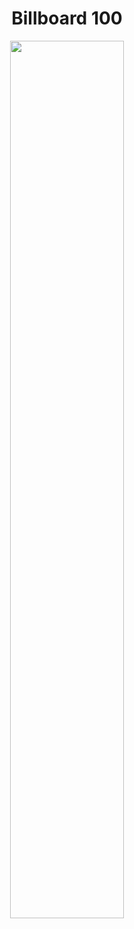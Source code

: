 <h1 align="center">
Billboard 100 </h1>
  
<p align="center">
  <img src="https://github.com/nrennie/tidytuesday/blob/main/2021/14-09-2021/14092021.gif?raw=true" width="60%">
</p>